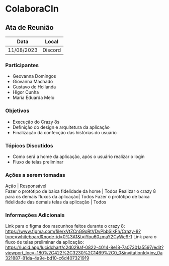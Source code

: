 # ColaboraCIn


## Ata de Reunião

Data         | Local
------------ | -------------
11/08/2023   | Discord

### Participantes
* Geovanna Domingos
* Giovanna Machado
* Gustavo de Hollanda
* Higor Cunha
* Maria Eduarda Melo

### Objetivos
* Execução do Crazy 8s
* Definição do design e arquitetura da aplicação
* Finalização da confecção das histórias do usuário


### Tópicos Discutidos
* Como será a home da aplicação, após o usuário realizar o login
* Fluxo de telas preliminar

### Ações a serem tomadas
Ação         | Responsável   
Fazer o protótipo de baixa fidelidade da home | Todos
Realizar o crazy 8 para os demais fluxos da aplicação| Todos
Fazer o protótipo de baixa fidelidade das demais telas da aplicação | Todos

### Informações Adicionais
Link para o figma dos rascunhos feitos durante o crazy 8: https://www.figma.com/file/xVtZCnG9oRtVDvPbbSlkFh/Crazy-8?type=whiteboard&node-id=0%3A1&t=iYpu60zmaY2CyWe9-1
Link para o fluxo de telas preliminar da aplicação: https://lucid.app/lucidchart/c2d029af-0822-4014-8e18-7a07301a5597/edit?viewport_loc=-180%2C422%2C3230%2C1469%2C0_0&invitationId=inv_0a321887-81da-4a9e-bd10-c6d407321919
